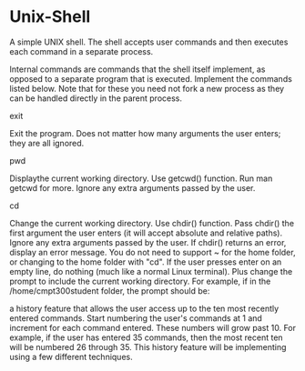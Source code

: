 # Unix-Shell
A simple UNIX shell. The shell accepts user commands and then executes each command in a separate process. 


Internal commands are commands that the shell itself implement, as opposed to a separate program that is executed. Implement the commands listed below. Note that for these you need not fork a new process as they can be handled directly in the parent process.

exit
  
Exit the program. Does not matter how many arguments the user enters; they are all ignored.

pwd
  
Displaythe current working directory. Use getcwd() function. Run man getcwd for more. Ignore any extra arguments passed by the user.
  
cd
  
Change the current working directory. Use chdir() function. Pass chdir() the first argument the user enters (it will accept absolute and relative paths). Ignore any extra arguments passed by the user.
If chdir() returns an error, display an error message.
You do not need to support ~ for the home folder, or changing to the home folder with "cd".
If the user presses enter on an empty line, do nothing (much like a normal Linux terminal). Plus change the prompt to include the current working directory. For example, if in the /home/cmpt300student folder, the prompt should be:

 a history feature that allows the user access up to the ten most recently entered commands. Start numbering the user's commands at 1 and increment for each command entered. These numbers will grow past 10. For example, if the user has entered 35 commands, then the most recent ten will be numbered 26 through 35. This history feature will be implementing using a few different techniques.
